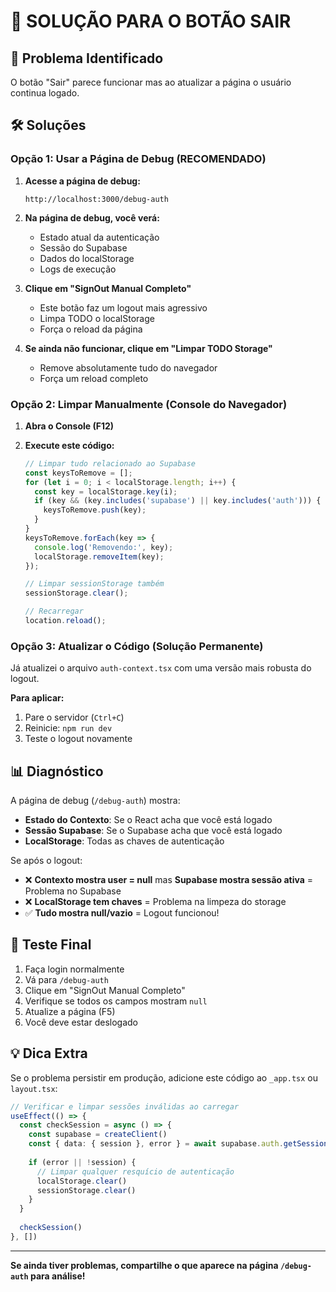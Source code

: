 # 🔧 SOLUÇÃO PARA O BOTÃO SAIR

## 🐛 Problema Identificado
O botão "Sair" parece funcionar mas ao atualizar a página o usuário continua logado.

## 🛠️ Soluções

### Opção 1: Usar a Página de Debug (RECOMENDADO)

1. **Acesse a página de debug:**
   ```
   http://localhost:3000/debug-auth
   ```

2. **Na página de debug, você verá:**
   - Estado atual da autenticação
   - Sessão do Supabase
   - Dados do localStorage
   - Logs de execução

3. **Clique em "SignOut Manual Completo"**
   - Este botão faz um logout mais agressivo
   - Limpa TODO o localStorage
   - Força o reload da página

4. **Se ainda não funcionar, clique em "Limpar TODO Storage"**
   - Remove absolutamente tudo do navegador
   - Força um reload completo

### Opção 2: Limpar Manualmente (Console do Navegador)

1. **Abra o Console (F12)**

2. **Execute este código:**
   ```javascript
   // Limpar tudo relacionado ao Supabase
   const keysToRemove = [];
   for (let i = 0; i < localStorage.length; i++) {
     const key = localStorage.key(i);
     if (key && (key.includes('supabase') || key.includes('auth'))) {
       keysToRemove.push(key);
     }
   }
   keysToRemove.forEach(key => {
     console.log('Removendo:', key);
     localStorage.removeItem(key);
   });
   
   // Limpar sessionStorage também
   sessionStorage.clear();
   
   // Recarregar
   location.reload();
   ```

### Opção 3: Atualizar o Código (Solução Permanente)

Já atualizei o arquivo `auth-context.tsx` com uma versão mais robusta do logout. 

**Para aplicar:**
1. Pare o servidor (`Ctrl+C`)
2. Reinicie: `npm run dev`
3. Teste o logout novamente

## 📊 Diagnóstico

A página de debug (`/debug-auth`) mostra:
- **Estado do Contexto**: Se o React acha que você está logado
- **Sessão Supabase**: Se o Supabase acha que você está logado
- **LocalStorage**: Todas as chaves de autenticação

Se após o logout:
- ❌ **Contexto mostra user = null** mas **Supabase mostra sessão ativa** = Problema no Supabase
- ❌ **LocalStorage tem chaves** = Problema na limpeza do storage
- ✅ **Tudo mostra null/vazio** = Logout funcionou!

## 🎯 Teste Final

1. Faça login normalmente
2. Vá para `/debug-auth`
3. Clique em "SignOut Manual Completo"
4. Verifique se todos os campos mostram `null`
5. Atualize a página (F5)
6. Você deve estar deslogado

## 💡 Dica Extra

Se o problema persistir em produção, adicione este código ao `_app.tsx` ou `layout.tsx`:

```typescript
// Verificar e limpar sessões inválidas ao carregar
useEffect(() => {
  const checkSession = async () => {
    const supabase = createClient()
    const { data: { session }, error } = await supabase.auth.getSession()
    
    if (error || !session) {
      // Limpar qualquer resquício de autenticação
      localStorage.clear()
      sessionStorage.clear()
    }
  }
  
  checkSession()
}, [])
```

---

**Se ainda tiver problemas, compartilhe o que aparece na página `/debug-auth` para análise!**
